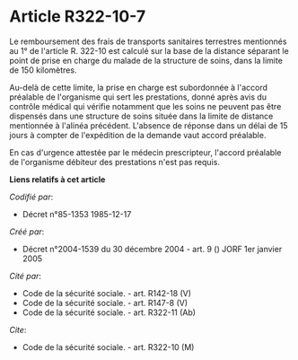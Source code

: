 # Article R322-10-7

Le remboursement des frais de transports sanitaires terrestres mentionnés au 1° de l'article R. 322-10 est calculé sur la
base de la distance séparant le point de prise en charge du malade de la structure de soins, dans la limite de 150
kilomètres.

Au-delà de cette limite, la prise en charge est subordonnée à l'accord préalable de l'organisme qui sert les prestations,
donné après avis du contrôle médical qui vérifie notamment que les soins ne peuvent pas être dispensés dans une structure de
soins située dans la limite de distance mentionnée à l'alinéa précédent. L'absence de réponse dans un délai de 15 jours à
compter de l'expédition de la demande vaut accord préalable.

En cas d'urgence attestée par le médecin prescripteur, l'accord préalable de l'organisme débiteur des prestations n'est pas
requis.

**Liens relatifs à cet article**

_Codifié par_:

  - Décret n°85-1353 1985-12-17

_Créé par_:

  - Décret n°2004-1539 du 30 décembre 2004 - art. 9 () JORF 1er janvier 2005

_Cité par_:

  - Code de la sécurité sociale. - art. R142-18 (V)
  - Code de la sécurité sociale. - art. R147-8 (V)
  - Code de la sécurité sociale. - art. R322-11 (Ab)

_Cite_:

  - Code de la sécurité sociale. - art. R322-10 (M)

